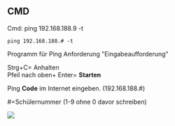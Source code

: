 ## CMD

Cmd: ping 192.168.188.9 -t

```
ping 192.168.188.# -t
```

Programm für Ping Anforderung "Eingabeaufforderung"

Strg+C= Anhalten  
Pfeil nach oben+ Enter= **Starten**

Ping **Code** im Internet eingeben. (192.168.188.#)  

#=Schülernummer (1-9 ohne 0 davor schreiben)

![](https://user-images.githubusercontent.com/113907527/194868133-be5897e6-5830-4de9-be7d-6e6b98f5e132.png)
